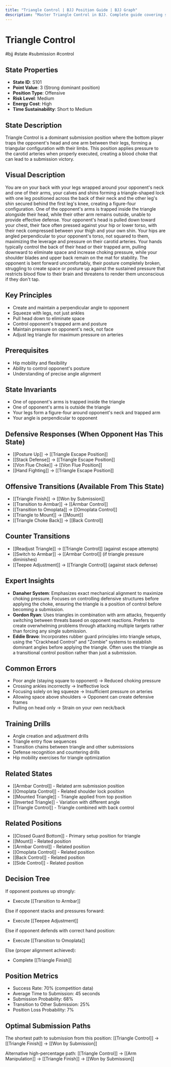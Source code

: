 ```yaml
---
title: "Triangle Control | BJJ Position Guide | BJJ Graph"
description: "Master Triangle Control in BJJ. Complete guide covering setup, control, escapes, and transitions. Success rate: 70%."
---
```




<!-- Schema Markup for SEO -->
<script type="application/ld+json">
{
  "@context": "https://schema.org",
  "@type": "HowTo",
  "name": "How to Use Triangle Control in BJJ",
  "description": "Complete guide to executing techniques and transitions from Triangle Control.",
  "step": [
    {
      "@type": "HowToStep",
      "name": "Execute Triangle Finish",
      "text": "From this position, execute Triangle Finish to transition to Won by Submission.",
      "position": 1
    },
    {
      "@type": "HowToStep",
      "name": "Execute Transition to Armbar",
      "text": "From this position, execute Transition to Armbar to transition to Armbar Control.",
      "position": 2
    },
    {
      "@type": "HowToStep",
      "name": "Execute Transition to Omoplata",
      "text": "From this position, execute Transition to Omoplata to transition to Omoplata Control.",
      "position": 3
    },
    {
      "@type": "HowToStep",
      "name": "Execute Triangle to Mount",
      "text": "From this position, execute Triangle to Mount to transition to Mount.",
      "position": 4
    },
    {
      "@type": "HowToStep",
      "name": "Execute Triangle to Back",
      "text": "From this position, execute Triangle to Back to transition to Back Control.",
      "position": 5
    }
  ],
  "tool": [
    "BJJ Gi or No-Gi attire",
    "Training partner",
    "Mat space"
  ],
  "totalTime": "PT5M"
}
</script>
<script type="application/ld+json">
{
  "@context": "https://schema.org",
  "@type": "BreadcrumbList",
  "itemListElement": [
    {
      "@type": "ListItem",
      "position": 1,
      "name": "Home",
      "item": "https://bjjgraph.com/"
    },
    {
      "@type": "ListItem",
      "position": 2,
      "name": "Positions",
      "item": "https://bjjgraph.com/positions/"
    },
    {
      "@type": "ListItem",
      "position": 3,
      "name": "Triangle Control",
      "item": "https://bjjgraph.com/positions/triangle-control"
    }
  ]
}
</script>



<script type="application/ld+json">
{
  "@context": "https://schema.org",
  "@type": "WebPage",
  "name": "Triangle Control",
  "description": "Master Triangle Control in BJJ. Complete guide covering setup, control, escapes, and transitions. Success rate: 70%.",
  "url": "https://bjjgraph.com/positions/triangle-control",
  "isPartOf": {
    "@type": "WebSite",
    "name": "BJJ Graph",
    "url": "https://bjjgraph.com"
  }
}
</script>

# Triangle Control
#bjj #state #submission #control

## State Properties
- **State ID**: S101
- **Point Value**: 3 (Strong dominant position)
- **Position Type**: Offensive
- **Risk Level**: Medium
- **Energy Cost**: High
- **Time Sustainability**: Short to Medium

## State Description
Triangle Control is a dominant submission position where the bottom player traps the opponent's head and one arm between their legs, forming a triangular configuration with their limbs. This position applies pressure to the carotid arteries when properly executed, creating a blood choke that can lead to a submission victory.

## Visual Description

You are on your back with your legs wrapped around your opponent's neck and one of their arms, your calves and shins forming a triangle-shaped lock with one leg positioned across the back of their neck and the other leg's shin secured behind the first leg's knee, creating a figure-four configuration. One of the opponent's arms is trapped inside the triangle alongside their head, while their other arm remains outside, unable to provide effective defense. Your opponent's head is pulled down toward your chest, their face often pressed against your hip or lower torso, with their neck compressed between your thigh and your own shin. Your hips are angled perpendicular to your opponent's torso, not squared to them, maximizing the leverage and pressure on their carotid arteries. Your hands typically control the back of their head or their trapped arm, pulling downward to eliminate space and increase choking pressure, while your shoulder blades and upper back remain on the mat for stability. The opponent is bent forward uncomfortably, their posture completely broken, struggling to create space or posture up against the sustained pressure that restricts blood flow to their brain and threatens to render them unconscious if they don't tap.

## Key Principles
- Create and maintain a perpendicular angle to opponent
- Squeeze with legs, not just ankles
- Pull head down to eliminate space
- Control opponent's trapped arm and posture
- Maintain pressure on opponent's neck, not face
- Adjust leg triangle for maximum pressure on arteries

## Prerequisites
- Hip mobility and flexibility
- Ability to control opponent's posture
- Understanding of precise angle alignment

## State Invariants
- One of opponent's arms is trapped inside the triangle
- One of opponent's arms is outside the triangle
- Your legs form a figure-four around opponent's neck and trapped arm
- Your angle is perpendicular to opponent

## Defensive Responses (When Opponent Has This State)
- [[Posture Up]] → [[Triangle Escape Position]]
- [[Stack Defense]] → [[Triangle Escape Position]]
- [[Von Flue Choke]] → [[Von Flue Position]]
- [[Hand Fighting]] → [[Triangle Escape Position]]

## Offensive Transitions (Available From This State)
- [[Triangle Finish]] → [[Won by Submission]]
- [[Transition to Armbar]] → [[Armbar Control]]
- [[Transition to Omoplata]] → [[Omoplata Control]]
- [[Triangle to Mount]] → [[Mount]]
- [[Triangle Choke Back]] → [[Back Control]]

## Counter Transitions
- [[Readjust Triangle]] → [[Triangle Control]] (against escape attempts)
- [[Switch to Armbar]] → [[Armbar Control]] (if triangle pressure diminishes)
- [[Teepee Adjustment]] → [[Triangle Control]] (against stack defense)

## Expert Insights
- **Danaher System**: Emphasizes exact mechanical alignment to maximize choking pressure. Focuses on controlling defensive structures before applying the choke, ensuring the triangle is a position of control before becoming a submission.
- **Gordon Ryan**: Uses triangles in combination with arm attacks, frequently switching between threats based on opponent reactions. Prefers to create overwhelming problems through attacking multiple targets rather than forcing any single submission.
- **Eddie Bravo**: Incorporates rubber guard principles into triangle setups, using the "Crackhead Control" and "Zombie" systems to establish dominant angles before applying the triangle. Often uses the triangle as a transitional control position rather than just a submission.

## Common Errors
- Poor angle (staying square to opponent) → Reduced choking pressure
- Crossing ankles incorrectly → Ineffective lock
- Focusing solely on leg squeeze → Insufficient pressure on arteries
- Allowing space above shoulders → Opponent can create defensive frames
- Pulling on head only → Strain on your own neck/back

## Training Drills
- Angle creation and adjustment drills
- Triangle entry flow sequences
- Transition chains between triangle and other submissions
- Defense recognition and countering drills
- Hip mobility exercises for triangle optimization

## Related States
- [[Armbar Control]] - Related arm submission position
- [[Omoplata Control]] - Related shoulder lock position
- [[Mounted Triangle]] - Triangle applied from top position
- [[Inverted Triangle]] - Variation with different angle
- [[Triangle Control]] - Triangle combined with back control


## Related Positions

- [[Closed Guard Bottom]] - Primary setup position for triangle
- [[Mount]] - Related position
- [[Armbar Control]] - Related position
- [[Omoplata Control]] - Related position
- [[Back Control]] - Related position
- [[Side Control]] - Related position

## Decision Tree
If opponent postures up strongly:
- Execute [[Transition to Armbar]]

Else if opponent stacks and pressures forward:
- Execute [[Teepee Adjustment]]

Else if opponent defends with correct hand position:
- Execute [[Transition to Omoplata]]

Else (proper alignment achieved):
- Complete [[Triangle Finish]]

## Position Metrics
- Success Rate: 70% (competition data)
- Average Time to Submission: 45 seconds
- Submission Probability: 68%
- Transition to Other Submission: 25%
- Position Loss Probability: 7%

## Optimal Submission Paths
The shortest path to submission from this position:
[[Triangle Control]] → [[Triangle Finish]] → [[Won by Submission]]

Alternative high-percentage path:
[[Triangle Control]] → [[Arm Manipulation]] → [[Triangle Finish]] → [[Won by Submission]]
